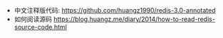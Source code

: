 * 中文注释版代码:
https://github.com/huangz1990/redis-3.0-annotated
* 如何阅读源码
 https://blog.huangz.me/diary/2014/how-to-read-redis-source-code.html
